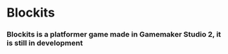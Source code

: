 # Blockits
### Blockits is a platformer game made in Gamemaker Studio 2, it is still in development
